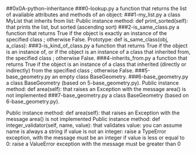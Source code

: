 ##0x0A-python-inheritance
###0-lookup.py 
a function that returns the list of available attributes and methods of an object:
###1-my_list.py 
a class MyList that inherits from list:
Public instance method: def print_sorted(self): that prints the list, but sorted (ascending sort)
###2-is_same_class.py
a function that returns True if the object is exactly an instance of the specified class ; otherwise False.
Prototype: def is_same_class(obj, a_class):
###3-is_kind_of_class.py
 a function that returns True if the object is an instance of, or if the object is an instance of a class that inherited from, the specified class ; otherwise False.
###4-inherits_from.py
a function that returns True if the object is an instance of a class that inherited (directly or indirectly) from the specified class ; otherwise False.
###5-base_geometry.py
an empty class BaseGeometry.
###6-base_geometry.py
a class BaseGeometry (based on 5-base_geometry.py).
Public instance method: def area(self): that raises an Exception with the message area() is not implemented
###7-base_geometry.py
a class BaseGeometry (based on 6-base_geometry.py).

Public instance method: def area(self): that raises an Exception with the message area() is not implemented
Public instance method: def integer_validator(self, name, value): that validates value:
you can assume name is always a string
if value is not an integer: raise a TypeError exception, with the message <name> must be an integer
if value is less or equal to 0: raise a ValueError exception with the message <name> must be greater than 0

